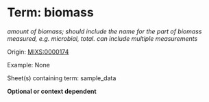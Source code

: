 # Term: biomass

*amount of biomass; should include the name for the part of biomass measured, e.g. microbial, total. can include multiple measurements*

Origin: [MIXS:0000174](https://w3id.org/mixs/0000174)

Example: None

Sheet(s) containing term: sample_data

**Optional or context dependent**